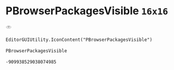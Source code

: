 # PBrowserPackagesVisible `16x16`
<img src="/img/PBrowserPackagesVisible.png" width=16 height=16>

``` CSharp
EditorGUIUtility.IconContent("PBrowserPackagesVisible")
```
```
PBrowserPackagesVisible
```
```
-909938529038074985
```
